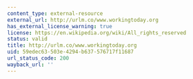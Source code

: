 ```yaml
---
content_type: external-resource
external_url: http://urlm.co/www.workingtoday.org
has_external_license_warning: true
license: https://en.wikipedia.org/wiki/All_rights_reserved
status: valid
title: http://urlm.co/www.workingtoday.org
uid: 59edec63-503e-4294-b637-576717f11687
url_status_code: 200
wayback_url: ''
---
```

